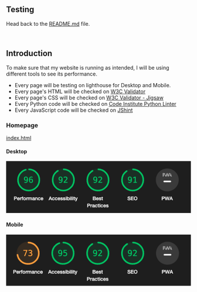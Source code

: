 ## __Testing__

Head back to the [README.md](README.md) file.

&nbsp;

## __Introduction__

To make sure that my website is running as intended, I will be using different tools to see its performance.

- Every page will be testing on lighthouse for Desktop and Mobile.
- Every page's HTML will be checked on [W3C Validator](https://validator.w3.org/)
- Every page's CSS will be checked on [W3C Validator - Jigsaw](https://jigsaw.w3.org/css-validator/)
- Every Python code will be checked on [Code Institute Python Linter](https://pep8ci.herokuapp.com/)
- Every JavaScript code will be checked on [JShint](https://jshint.com/)

### __Homepage__

[index.html](https://coders-cave-project-4.herokuapp.com/)

#### __Desktop__
![index-desktop](static/img/testing/lighthouse-index-desktop.png)
#### __Mobile__
![index-mobile](static/img/testing/lighthouse-index-mobile.png)

